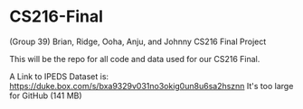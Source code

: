 # CS216-Final
(Group 39) Brian, Ridge, Ooha, Anju, and Johnny CS216 Final Project

This will be the repo for all code and data used for our CS216 Final.

A Link to IPEDS Dataset is: https://duke.box.com/s/bxa9329v031no3okig0un8u6sa2hsznn
It's too large for GitHub (141 MB)
